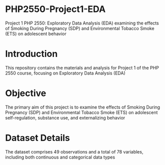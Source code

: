 # PHP2550-Project1-EDA
Project 1 PHP 2550: Exploratory Data Analysis (EDA) examining the effects of Smoking During Pregnancy (SDP) and Environmental Tobacco Smoke (ETS) on adolescent behavior

# Introduction
This repository contains the materials and analysis for Project 1 of the PHP 2550 course, focusing on Exploratory Data Analysis (EDA)

# Objective
The primary aim of this project is to examine the effects of Smoking During Pregnancy (SDP) and Environmental Tobacco Smoke (ETS) on adolescent self-regulation, substance use, and externalizing behavior

# Dataset Details
The dataset comprises 49 observations and a total of 78 variables, including both continuous and categorical data types
